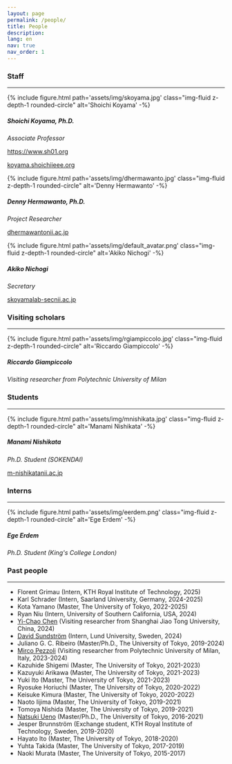 ```yaml
---
layout: page
permalink: /people/
title: People
description:
lang: en 
nav: true
nav_order: 1
---
```


### Staff

---

<div class="members float-left">
    {% include figure.html
        path='assets/img/skoyama.jpg'
        class="img-fluid z-depth-1 rounded-circle"
        alt='Shoichi Koyama' -%}
    <div class="address">
        <h5>Shoichi Koyama, Ph.D.</h5>
        <p><em>Associate Professor</em></p>
        <p><a href="https://www.sh01.org"><i class="fas fa-user"></i> https://www.sh01.org</a></p>
        <p><a href="#"><i class="fas fa-envelope"></i> koyama.shoichi<i class="fas fa-at"></i>ieee.org</a></p>
    </div>
</div>

<div class="members float-left">
    {% include figure.html
        path='assets/img/dhermawanto.jpg'
        class="img-fluid z-depth-1 rounded-circle"
        alt='Denny Hermawanto' -%}
    <div class="address">
        <h5>Denny Hermawanto, Ph.D.</h5>
        <p><em>Project Researcher</em></p>
        <p><a href="#"><i class="fas fa-envelope"></i> dhermawanto<i class="fas fa-at"></i>nii.ac.jp</a></p>
    </div>
</div>

<div class="members float-left">
    {% include figure.html
        path='assets/img/default_avatar.png'
        class="img-fluid z-depth-1 rounded-circle"
        alt='Akiko Nichogi' -%}
    <div class="address">
        <h5>Akiko Nichogi</h5>
        <p><em>Secretary</em></p>
        <p><a href="#"><i class="fas fa-envelope"></i> skoyamalab-sec<i class="fas fa-at"></i>nii.ac.jp</a></p>
    </div>
</div>

<p style="clear:both"></p>

### Visiting scholars

---

<div class="members float-left">
    {% include figure.html
        path='assets/img/rgiampiccolo.jpg'
        class="img-fluid z-depth-1 rounded-circle"
        alt='Riccardo Giampiccolo' -%}
    <div class="address">
        <h5>Riccardo Giampiccolo</h5>
        <p><em>Visiting researcher from Polytechnic University of Milan</em></p>
    </div>
</div>

<p style="clear:both"></p>

### Students

---

<div class="members float-left">
    {% include figure.html
        path='assets/img/mnishikata.jpg'
        class="img-fluid z-depth-1 rounded-circle"
        alt='Manami Nishikata' -%}
    <div class="address">
        <h5>Manami Nishikata</h5>
        <p><em>Ph.D. Student (SOKENDAI)</em></p>
        <p><a href="#"><i class="fas fa-envelope"></i> m-nishikata<i class="fas fa-at"></i>nii.ac.jp</a></p>
    </div>
</div>

<p style="clear:both"></p>

### Interns

---

<div class="members float-left">
    {% include figure.html
        path='assets/img/eerdem.png'
        class="img-fluid z-depth-1 rounded-circle"
        alt='Ege Erdem' -%}
    <div class="address">
        <h5>Ege Erdem</h5>
        <p><em>Ph.D. Student (King's College London)</em></p>
    </div>
</div>

<p style="clear:both"></p>

### Past people

---

- Florent Grimau (Intern, KTH Royal Institute of Technology, 2025)
- Karl Schrader (Intern, Saarland University, Germany, 2024-2025)
- Kota Yamano (Master, The University of Tokyo, 2022-2025)
- Ryan Niu (Intern, University of Southern California, USA, 2024)
- [Yi-Chao Chen](https://yichao0319.github.io/) (Visiting researcher from Shanghai Jiao Tong University, China, 2024)
- [David Sundström](https://portal.research.lu.se/en/persons/david-sundstr%C3%B6m) (Intern, Lund University, Sweden, 2024)
- Juliano G. C. Ribeiro (Master/Ph.D., The University of Tokyo, 2019-2024)
- [Mirco Pezzoli](https://www.deib.polimi.it/eng/people/details/1156490) (Visiting researcher from Polytechnic University of Milan, Italy, 2023-2024)
- Kazuhide Shigemi (Master, The University of Tokyo, 2021-2023)
- Kazuyuki Arikawa (Master, The University of Tokyo, 2021-2023)
- Yuki Ito (Master, The University of Tokyo, 2021-2023)
- Ryosuke Horiuchi (Master, The University of Tokyo, 2020-2022)
- Keisuke Kimura (Master, The University of Tokyo, 2020-2022)
- Naoto Iijima (Master, The University of Tokyo, 2019-2021)
- Tomoya Nishida (Master, The University of Tokyo, 2019-2021)
- [Natsuki Ueno](https://natsuenono.github.io/) (Master/Ph.D., The University of Tokyo, 2016-2021)
- Jesper Brunnström (Exchange student, KTH Royal Institute of Technology, Sweden, 2019-2020)
- Hayato Ito (Master, The University of Tokyo, 2018-2020)
- Yuhta Takida (Master, The University of Tokyo, 2017-2019)
- Naoki Murata (Master, The University of Tokyo, 2015-2017)
